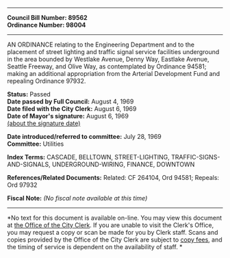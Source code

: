* * * * *  
  
**Council Bill Number: [](#h0)[](#h2)89562**   
**Ordinance Number: 98004**  
  
* * * * *  
  
AN ORDINANCE relating to the Engineering Department and to the placement of street lighting and traffic signal service facilities underground in the area bounded by Westlake Avenue, Denny Way, Eastlake Avenue, Seattle Freeway, and Olive Way, as contemplated by Ordinance 94581; making an additional appropriation from the Arterial Development Fund and repealing Ordinance 97932.  
  
**Status:** Passed   
**Date passed by Full Council:** August 4, 1969   
**Date filed with the City Clerk:** August 6, 1969   
**Date of Mayor's signature:** August 6, 1969   
[(about the signature date)](/~public/approvaldate.htm)   
  
  
**Date introduced/referred to committee:** July 28, 1969   
**Committee:** Utilities   
  
**Index Terms:** CASCADE, BELLTOWN, STREET-LIGHTING, TRAFFIC-SIGNS-AND-SIGNALS, UNDERGROUND-WIRING, FINANCE, DOWNTOWN  
  
**References/Related Documents:** Related: CF 264104, Ord 94581; Repeals: Ord 97932  
  
**Fiscal Note:** *(No fiscal note available at this time)*  
  
* * * * *  
  
*No text for this document is available on-line. You may view this document at [the Office of the City Clerk](http://www.seattle.gov/leg/clerk/contactUs.htm). If you are unable to visit the Clerk's Office, you may request a copy or scan be made for you by Clerk staff. Scans and copies provided by the Office of the City Clerk are subject to [copy fees](http://clerk.seattle.gov/~public/clerkfees.htm), and the timing of service is dependent on the availability of staff. *  
  
  
